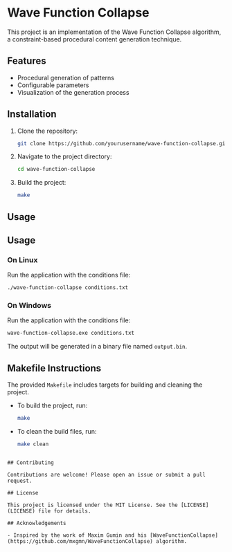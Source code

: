 # Wave Function Collapse

This project is an implementation of the Wave Function Collapse algorithm, a constraint-based procedural content generation technique.

## Features

- Procedural generation of patterns
- Configurable parameters
- Visualization of the generation process

## Installation

1. Clone the repository:
	```sh
	git clone https://github.com/yourusername/wave-function-collapse.git
	```
2. Navigate to the project directory:
	```sh
	cd wave-function-collapse
	```
3. Build the project:
	```sh
	make
	```

## Usage

## Usage

### On Linux

Run the application with the conditions file:
```sh
./wave-function-collapse conditions.txt
```

### On Windows

Run the application with the conditions file:
```sh
wave-function-collapse.exe conditions.txt
```

The output will be generated in a binary file named `output.bin`.

## Makefile Instructions

The provided `Makefile` includes targets for building and cleaning the project.

- To build the project, run:
	```sh
	make
	```

- To clean the build files, run:
	```sh
	make clean
	```
```

## Contributing

Contributions are welcome! Please open an issue or submit a pull request.

## License

This project is licensed under the MIT License. See the [LICENSE](LICENSE) file for details.

## Acknowledgements

- Inspired by the work of Maxim Gumin and his [WaveFunctionCollapse](https://github.com/mxgmn/WaveFunctionCollapse) algorithm.
